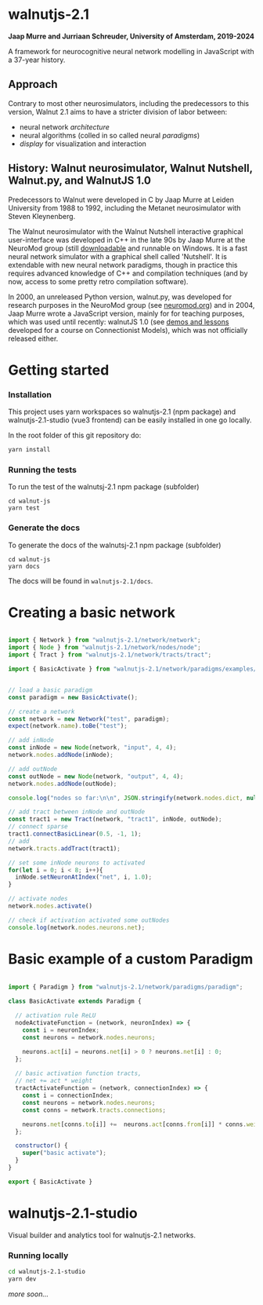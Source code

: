 walnutjs-2.1
===

**Jaap Murre and Jurriaan Schreuder, University of Amsterdam, 2019-2024**

A framework for neurocognitive neural network modelling in JavaScript with a 37-year history.

## Approach

Contrary to most other neurosimulators, including the predecessors to this version, Walnut 2.1 aims to have a stricter
division of labor between:

 - neural network *architecture*
 - neural algorithms (colled in so called neural *paradigms*)
 - *display* for visualization and interaction

## History: Walnut neurosimulator, Walnut Nutshell, Walnut.py, and WalnutJS 1.0

Predecessors to Walnut were developed in C by Jaap Murre at Leiden University from 1988 to 1992,
including the Metanet neurosimulator with Steven Kleynenberg.

The Walnut neurosimulator with the Walnut Nutshell interactive graphical user-interface was developed
in C++ in the late 90s by Jaap Murre at the NeuroMod group (still
[downloadable](http://www.neuromod.org/static/walnut/index.html) and runnable on Windows. It is a fast neural network simulator with
a graphical shell called 'Nutshell'. It is extendable with new neural network
paradigms, though in practice this requires advanced knowledge of C++ and compilation techniques (and by now, access to
some pretty retro compilation software).

In 2000, an unreleased Python version, walnut.py, was developed for research purposes in the NeuroMod group
(see [neuromod.org](http://neuromod.org)) and in 2004, Jaap Murre wrote a JavaScript version, mainly for
for teaching purposes, which was used until recently: walnutJS 1.0  (see [demos and lessons](http://murre.com/connectionism/) developed
for a course on Connectionist Models), which was not officially released either.


# Getting started


### Installation

This project uses yarn workspaces so walnutjs-2.1 (npm package) and walnutjs-2.1-studio (vue3 frontend) can be easily installed in one go locally.

In the root folder of this git repository do:

```sh
yarn install
```

### Running the tests

To run the test of the walnutsj-2.1 npm package (subfolder)

```
cd walnut-js
yarn test
```

### Generate the docs

To generate the docs of the walnutsj-2.1 npm package (subfolder)

```
cd walnut-js
yarn docs
```

The docs will be found in `walnutjs-2.1/docs`.



# Creating a basic network

```js

import { Network } from "walnutjs-2.1/network/network";
import { Node } from "walnutjs-2.1/network/nodes/node";
import { Tract } from "walnutjs-2.1/network/tracts/tract";

import { BasicActivate } from "walnutjs-2.1/network/paradigms/examples/basicActivate";


// load a basic paradigm
const paradigm = new BasicActivate();

// create a network
const network = new Network("test", paradigm);
expect(network.name).toBe("test");

// add inNode
const inNode = new Node(network, "input", 4, 4);
network.nodes.addNode(inNode);

// add outNode
const outNode = new Node(network, "output", 4, 4);
network.nodes.addNode(outNode);

console.log("nodes so far:\n\n", JSON.stringify(network.nodes.dict, null, " "));

// add tract between inNode and outNode
const tract1 = new Tract(network, "tract1", inNode, outNode);
// connect sparse
tract1.connectBasicLinear(0.5, -1, 1);
// add
network.tracts.addTract(tract1);

// set some inNode neurons to activated
for(let i = 0; i < 8; i++){
  inNode.setNeuronAtIndex("net", i, 1.0);
}

// activate nodes
network.nodes.activate()

// check if activation activated some outNodes
console.log(network.nodes.neurons.net);


```

# Basic example of a custom Paradigm

```js

import { Paradigm } from "walnutjs-2.1/network/paradigms/paradigm";

class BasicActivate extends Paradigm {
 
  // activation rule ReLU
  nodeActivateFunction = (network, neuronIndex) => {
    const i = neuronIndex;
    const neurons = network.nodes.neurons;

    neurons.act[i] = neurons.net[i] > 0 ? neurons.net[i] : 0;
  };
  
  // basic activation function tracts,
  // net += act * weight 
  tractActivateFunction = (network, connectionIndex) => {
    const i = connectionIndex;
    const neurons = network.nodes.neurons;
    const conns = network.tracts.connections;

    neurons.net[conns.to[i]] +=  neurons.act[conns.from[i]] * conns.weight[i];
  };

  constructor() {
    super("basic activate");
  }
}

export { BasicActivate }

```

# walnutjs-2.1-studio

Visual builder and analytics tool for walnutjs-2.1 networks.

### Running locally

```sh
cd walnutjs-2.1-studio
yarn dev
```

*more soon...*
